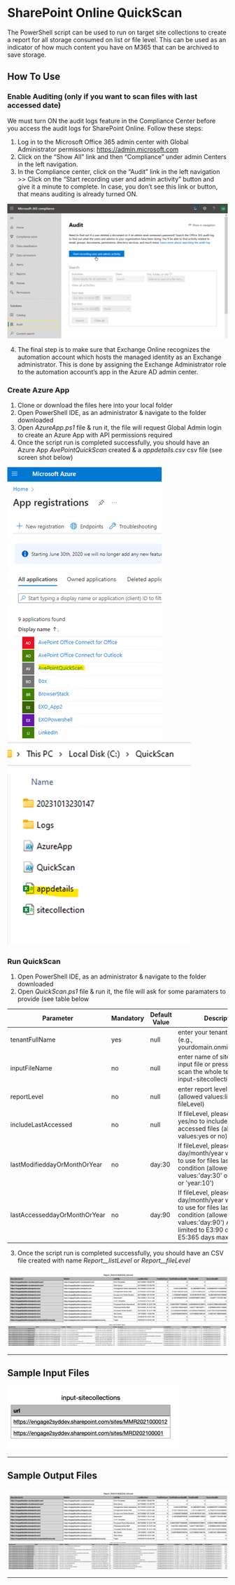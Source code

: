 # SharePoint Online QuickScan

The PowerShell script can be used to run on target site collections to create a report for all storage consumed on list or file level. This can be used as an indicator of how much content you have on M365 that can be archived to save storage.

## How To Use

### Enable Auditing (only if you want to scan files with last accessed date)
We must turn ON the audit logs feature in the Compliance Center before you access the audit logs for SharePoint Online. Follow these steps:
1. Log in to the Microsoft Office 365 admin center with Global Administrator permissions: https://admin.microsoft.com
2. Click on the “Show All” link and then “Compliance” under admin Centers in the left navigation.
3. In the Compliance center, click on the “Audit” link in the left navigation >>  Click on the “Start recording user and admin activity” button and give it a minute to complete. In case, you don’t see this link or button, that means auditing is already turned ON.

![](README/enable-audit.png)

4. The final step is to make sure that Exchange Online recognizes the automation account which hosts the managed identity as an Exchange administrator. This is done by assigning the Exchange Administrator role to the automation account’s app in the Azure AD admin center.

### Create Azure App

1. Clone or download the files here into your local folder
2. Open PowerShell IDE, as an administrator & navigate to the folder downloaded
3. Open *AzureApp.ps1* file & run it, the file will request Global Admin login to create an Azure App with API permissions required
4. Once the script run is completed successfully, you should have an Azure App *AvePointQuickScan* created & a *appdetails.csv* csv file (see screen shot below)

![](README/azure-app.png)
![](README/app-details-csv.png)

### Run QuickScan

1. Open PowerShell IDE, as an administrator & navigate to the folder downloaded
2. Open *QuickScan.ps1* file & run it, the file will ask for some paramaters to provide (see table below 

  | Parameter  | Mandatory | Default Value | Description |
  | ------------- | ------------- | ------------- | ------------- |
  | tenantFullName  | yes  | null |  enter your tenant full name (e.g., yourdomain.onmicrosoft.com) |
  | inputFileName  | no | null | enter name of site collections input file or press enter to scan the whole tenant (e.g., input-sitecollections.csv) |
  | reportLevel  | no | null | enter report level needed (allowed values:listLevel or fileLevel)|
  | includeLastAccessed  | no | null | If fileLevel, please enter yes/no to include last accessed files (allowed values:yes or no)|
  | lastModifieddayOrMonthOrYear  | no | day:30 | If fileLevel, please enter day/month/year with number to use for files last modified condition (allowed values:'day:30' or 'month:30' or 'year:10') |
  | lastAccesseddayOrMonthOrYear  | no | day:90 |  If fileLevel, please enter day/month/year with number to use for files last accessed condition (allowed values:'day:90') Audits limited to E3:90 days & E5:365 days maximum|

3. Once the script run is completed successfully, you should have an CSV file created with name *Report_<yyyyMMddhhmmss>_listLevel* or *Report_<yyyyMMddhhmmss>_fileLevel*
   
![](README/output-file-listlevel.png)
![](README/output-file-filelevel.png)

---

## Sample Input Files

![](README/input-file-sitecollections.png)

---

## Sample Output Files

![](README/output-file-listlevel.png)
![](README/output-file-filelevel.jpg)

---
